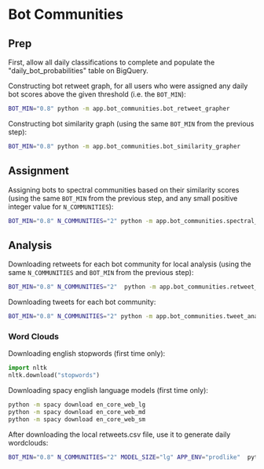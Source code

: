 # Bot Communities

## Prep

First, allow all daily classifications to complete and populate the "daily_bot_probabilities" table on BigQuery.

Constructing bot retweet graph, for all users who were assigned any daily bot scores above the given threshold (i.e. the `BOT_MIN`):

```sh
BOT_MIN="0.8" python -m app.bot_communities.bot_retweet_grapher
```

Constructing bot similarity graph (using the same `BOT_MIN` from the previous step):

```sh
BOT_MIN="0.8" python -m app.bot_communities.bot_similarity_grapher
```

## Assignment

Assigning bots to spectral communities based on their similarity scores (using the same `BOT_MIN` from the previous step, and any small positive integer value for `N_COMMUNITIES`):

```sh
BOT_MIN="0.8" N_COMMUNITIES="2" python -m app.bot_communities.spectral_clustermaker
```

## Analysis

Downloading retweets for each bot community for local analysis (using the same `N_COMMUNITIES` and `BOT_MIN` from the previous step):

```sh
BOT_MIN="0.8" N_COMMUNITIES="2"  python -m app.bot_communities.retweet_analyzer
```

Downloading tweets for each bot community:

```sh
BOT_MIN="0.8" N_COMMUNITIES="2" python -m app.bot_communities.tweet_analyzer
```

### Word Clouds

Downloading english stopwords (first time only):

```py
import nltk
nltk.download("stopwords")
```

Downloading spacy english language models (first time only):

```sh
python -m spacy download en_core_web_lg
python -m spacy download en_core_web_md
python -m spacy download en_core_web_sm
```

After downloading the local retweets.csv file, use it to generate daily wordclouds:

```sh
BOT_MIN="0.8" N_COMMUNITIES="2" MODEL_SIZE="lg" APP_ENV="prodlike"  python -m app.bot_communities.daily_retweet_wordclouds
```
